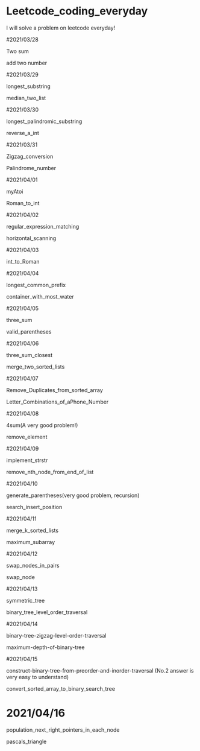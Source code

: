 # Leetcode_coding_everyday

I will solve a problem on leetcode everyday!

#2021/03/28

Two sum

add two number

#2021/03/29

longest_substring

median_two_list

#2021/03/30

longest_palindromic_substring

reverse_a_int

#2021/03/31

Zigzag_conversion

Palindrome_number

#2021/04/01

myAtoi

Roman_to_int

#2021/04/02

regular_expression_matching

horizontal_scanning

#2021/04/03

int_to_Roman

#2021/04/04

longest_common_prefix

container_with_most_water

#2021/04/05

three_sum

valid_parentheses

#2021/04/06

three_sum_closest

merge_two_sorted_lists

#2021/04/07

Remove_Duplicates_from_sorted_array
	
Letter_Combinations_of_aPhone_Number   


#2021/04/08

4sum(A very good problem!)

remove_element

#2021/04/09

implement_strstr

remove_nth_node_from_end_of_list

#2021/04/10

generate_parentheses(very good problem, recursion)

search_insert_position

#2021/04/11

merge_k_sorted_lists

maximum_subarray

#2021/04/12

swap_nodes_in_pairs

swap_node

#2021/04/13

symmetric_tree

binary_tree_level_order_traversal

#2021/04/14

binary-tree-zigzag-level-order-traversal

maximum-depth-of-binary-tree

#2021/04/15

construct-binary-tree-from-preorder-and-inorder-traversal (No.2 answer is very easy to understand)

convert_sorted_array_to_binary_search_tree

# 2021/04/16

population_next_right_pointers_in_each_node

pascals_triangle







